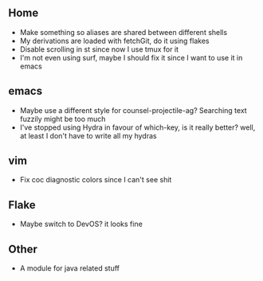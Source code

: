 ## Home
* Make something so aliases are shared between different shells
* My derivations are loaded with fetchGit, do it using flakes
* Disable scrolling in st since now I use tmux for it
* I'm not even using surf, maybe I should fix it since I want to use it in emacs

## emacs
* Maybe use a different style for counsel-projectile-ag? Searching text fuzzily might be too much
* I've stopped using Hydra in favour of which-key, is it really better? well, at least I don't have to write all my hydras

## vim
* Fix coc diagnostic colors since I can't see shit

## Flake
* Maybe switch to DevOS? it looks fine

## Other
* A module for java related stuff
